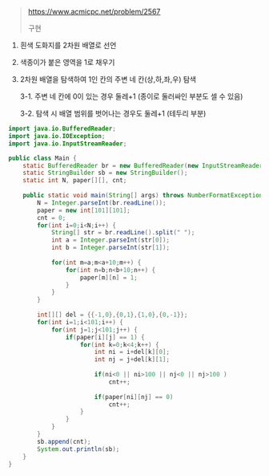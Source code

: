 > https://www.acmicpc.net/problem/2567
>
> 구현
> 
1. 흰색 도화지를 2차원 배열로 선언
2. 색종이가 붙은 영역을 1로 채우기
3. 2차원 배열을 탐색하여 1인 칸의 주변 네 칸(상,하,좌,우) 탐색

   3-1. 주변 네 칸에 0이 있는 경우 둘레+1 (종이로 둘러싸인 부분도 셀 수 있음)

   3-2. 탐색 시 배열 범위를 벗어나는 경우도 둘레+1 (테두리 부분)

```java
import java.io.BufferedReader;
import java.io.IOException;
import java.io.InputStreamReader;

public class Main {
	static BufferedReader br = new BufferedReader(new InputStreamReader(System.in));
	static StringBuilder sb = new StringBuilder();
	static int N, paper[][], cnt;
	
	public static void main(String[] args) throws NumberFormatException, IOException {
		N = Integer.parseInt(br.readLine());
		paper = new int[101][101];
		cnt = 0;
		for(int i=0;i<N;i++) {
			String[] str = br.readLine().split(" ");
			int a = Integer.parseInt(str[0]);
			int b = Integer.parseInt(str[1]);
			
			for(int m=a;m<a+10;m++) {
				for(int n=b;n<b+10;n++) {
					paper[m][n] = 1;
				}
			}
		}
		
		int[][] del = {{-1,0},{0,1},{1,0},{0,-1}};
		for(int i=1;i<101;i++) {
			for(int j=1;j<101;j++) {
				if(paper[i][j] == 1) {
					for(int k=0;k<4;k++) {
						int ni = i+del[k][0];
						int nj = j+del[k][1];
						
						if(ni<0 || ni>100 || nj<0 || nj>100 )
							cnt++;
						
						if(paper[ni][nj] == 0)
							cnt++;
					}
				}
			}
		}
		sb.append(cnt);
		System.out.println(sb);
	}
}
